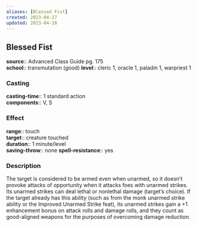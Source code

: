```yaml
---
aliases: [Blessed Fist]
created: 2023-04-27
updated: 2023-04-28
---
```


## Blessed Fist

**source**:: Advanced Class Guide pg. 175  
**school**:: transmutation (good)
**level**:: cleric 1, oracle 1, paladin 1, warpriest 1

### Casting

**casting-time**:: 1 standard action  
**components**:: V, S

### Effect

**range**:: touch  
**target**:: creature touched  
**duration**:: 1 minute/level  
**saving-throw**:: none
**spell-resistance**:: yes

### Description

The target is considered to be armed even when unarmed, so it doesn’t provoke attacks of opportunity when it attacks foes with unarmed strikes. Its unarmed strikes can deal lethal or nonlethal damage (target’s choice). If the target already has this ability (such as from the monk unarmed strike ability or the Improved Unarmed Strike feat), its unarmed strikes gain a +1 enhancement bonus on attack rolls and damage rolls, and they count as good-aligned weapons for the purposes of overcoming damage reduction.
